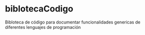 # biblotecaCodigo
Bibloteca de código para documentar funcionalidades genericas de diferentes lenguajes de programación 
